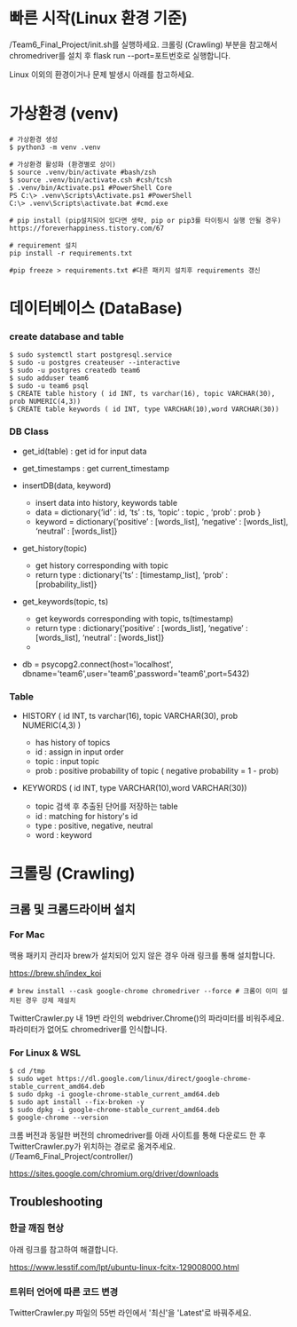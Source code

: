 # 빠른 시작(Linux 환경 기준)
/Team6_Final_Project/init.sh를 실행하세요.
크롤링 (Crawling) 부분을 참고해서 chromedriver를 설치 후 flask run --port=포트번호로 실행합니다.

Linux 이외의 환경이거나 문제 발생시 아래를 참고하세요.

# 가상환경 (venv)
```shell
# 가상환경 생성
$ python3 -m venv .venv

# 가상환경 활성화 (환경별로 상이)
$ source .venv/bin/activate #bash/zsh	
$ source .venv/bin/activate.csh #csh/tcsh
$ .venv/bin/Activate.ps1 #PowerShell Core	
PS C:\> .venv\Scripts\Activate.ps1 #PowerShell
C:\> .venv\Scripts\activate.bat #cmd.exe	

# pip install (pip설치되어 있다면 생략, pip or pip3를 타이핑시 실행 안될 경우)
https://foreverhappiness.tistory.com/67

# requirement 설치
pip install -r requirements.txt

#pip freeze > requirements.txt #다른 패키지 설치후 requirements 갱신
```


# 데이터베이스 (DataBase)
### create database and table 
```shell
$ sudo systemctl start postgresql.service
$ sudo -u postgres createuser --interactive
$ sudo -u postgres createdb team6
$ sudo adduser team6
$ sudo -u team6 psql
$ CREATE table history ( id INT, ts varchar(16), topic VARCHAR(30), prob NUMERIC(4,3))
$ CREATE table keywords ( id INT, type VARCHAR(10),word VARCHAR(30))
```
### DB Class
- get_id(table) : get id for input data

- get_timestamps : get current_timestamp

- insertDB(data, keyword)
    - insert data into history, keywords table
    - data = dictionary{’id’ : id, ‘ts’ : ts, ‘topic’ : topic , ‘prob’ : prob }
    - keyword = dictionary{’positive’ : [words_list], ‘negative’ : [words_list], ‘neutral’ : [words_list]}
    
- get_history(topic)
    - get history corresponding with topic
    - return type : dictionary{’ts’ : [timestamp_list], ‘prob’ : [probability_list]}
    
- get_keywords(topic, ts)
    - get keywords corresponding with topic, ts(timestamp)
    - return type : dictionary{’positive’ : [words_list], ‘negative’ : [words_list], ‘neutral’ : [words_list]}
    - 
- db = psycopg2.connect(host='localhost', dbname='team6',user='team6',password='team6',port=5432)

### Table
- HISTORY ( id INT, ts varchar(16), topic VARCHAR(30), prob NUMERIC(4,3) )
    - has history of topics
    - id : assign in input order
    - topic : input topic
    - prob : positive probability of topic ( negative probability = 1 - prob)

- KEYWORDS ( id INT, type VARCHAR(10),word VARCHAR(30))
    - topic 검색 후 추출된 단어를 저장하는 table
    - id : matching for history's id 
    - type : positive, negative, neutral
    - word : keyword

# 크롤링 (Crawling)
## 크롬 및 크롬드라이버 설치
### For Mac
맥용 패키지 관리자 brew가 설치되어 있지 않은 경우 아래 링크를 통해 설치합니다.

https://brew.sh/index_koi

```shell
# brew install --cask google-chrome chromedriver --force # 크롬이 이미 설치된 경우 강제 재설치
```
TwitterCrawler.py 내 19번 라인의 webdriver.Chrome()의 파라미터를 비워주세요. 파라미터가 없어도 chromedriver를 인식합니다.
### For Linux & WSL
```shell
$ cd /tmp
$ sudo wget https://dl.google.com/linux/direct/google-chrome-stable_current_amd64.deb
$ sudo dpkg -i google-chrome-stable_current_amd64.deb
$ sudo apt install --fix-broken -y
$ sudo dpkg -i google-chrome-stable_current_amd64.deb
$ google-chrome --version
```
크롬 버전과 동일한 버전의 chromedriver를 아래 사이트를 통해 다운로드 한 후 TwitterCrawler.py가 위치하는 경로로 옮겨주세요. (/Team6_Final_Project/controller/)

https://sites.google.com/chromium.org/driver/downloads
## Troubleshooting
### 한글 깨짐 현상
아래 링크를 참고하여 해결합니다.

https://www.lesstif.com/lpt/ubuntu-linux-fcitx-129008000.html
### 트위터 언어에 따른 코드 변경
TwitterCrawler.py 파일의 55번 라인에서 '최신'을 'Latest'로 바꿔주세요.
